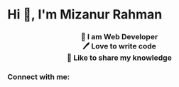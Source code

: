 <h1 align="left">Hi 👋, I'm Mizanur Rahman</h1>
<h3 align="center">👑 I am Web Developer <br> 🖊️ Love to write code <br> 🎤 Like to share my knowledge</h3>

<h3 align="left">Connect with me:</h3>
<p align="left">
</p>

